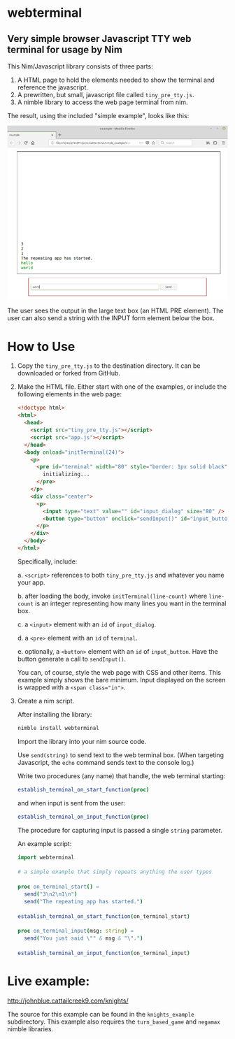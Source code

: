 # webterminal

## Very simple browser Javascript TTY web terminal for usage by Nim

This Nim/Javascript library consists of three parts:

1. A HTML page to hold the elements needed to show the terminal and reference the javascript.
2. A prewritten, but small, javascript file called `tiny_pre_tty.js`.
3. A nimble library to access the web page terminal from nim.

The result, using the included "simple example", looks like this:

![simple example](https://github.com/JohnAD/webterminal/raw/master/screenshot.png "Simple Example Web Page")

The user sees the output in the large text box (an HTML PRE element). The user can also send a string with the INPUT form element below the box.

# How to Use

1. Copy the `tiny_pre_tty.js` to the destination directory. It can be downloaded or forked from GitHub.

2. Make the HTML file. Either start with one of the examples, or include the following elements in the web page:

    ```html
    <!doctype html>
    <html>
      <head>
        <script src="tiny_pre_tty.js"></script>
        <script src="app.js"></script>
      </head>
      <body onload="initTerminal(24)">
        <p>
          <pre id="terminal" width="80" style="border: 1px solid black">
            initializing...
          </pre>
        </p>
        <div class="center">
          <p>
            <input type="text" value="" id="input_dialog" size="80" />
            <button type="button" onclick="sendInput()" id="input_button">Send</button>
          </p>
        </div>
      </body>
    </html>
    ```
    
    Specifically, include:
        
    a. `<script>` references to both `tiny_pre_tty.js` and whatever you name your app.
    
    b. after loading the body, invoke `initTerminal(line-count)` where `line-count` is an integer representing how many lines you want in the terminal box.
    
    c. a `<input>` element with an `id` of `input_dialog`.
    
    d. a `<pre>` element with an `id` of `terminal`.
    
    e. optionally, a `<button>` element with an `id` of `input_button`. Have the button generate a call to `sendInput()`.
    
    You can, of course, style the web page with CSS and other items. This example simply shows the bare minimum. Input displayed on the screen is wrapped with a `<span class="in">`.

3. Create a nim script.

    After installing the library:
    
    ```bash
    nimble install webterminal
    ```
    
    Import the library into your nim source code.
    
    Use `send(string)` to send text to the web terminal box. (When targeting Javascript, the `echo` command sends text to the console log.)
    
    Write two procedures (any name) that handle, the web terminal starting:
    
    ```nim
    establish_terminal_on_start_function(proc)
    ```
    
    and when input is sent from the user:
    
    ```nim
    establish_terminal_on_input_function(proc)
    ```
    
    The procedure for capturing input is passed a single `string` parameter.
    
    An example script:

    ```nim
    import webterminal
    
    # a simple example that simply repeats anything the user types
    
    proc on_terminal_start() =
      send("3\n2\n1\n")
      send("The repeating app has started.")
    
    establish_terminal_on_start_function(on_terminal_start)
    
    proc on_terminal_input(msg: string) =
      send("You just said \"" & msg & "\".")
    
    establish_terminal_on_input_function(on_terminal_input)
    ```
    
# Live example:

http://johnblue.cattailcreek9.com/knights/

The source for this example can be found in the `knights_example` subdirectory. This example also requires the `turn_based_game` and `negamax` nimble libraries.

